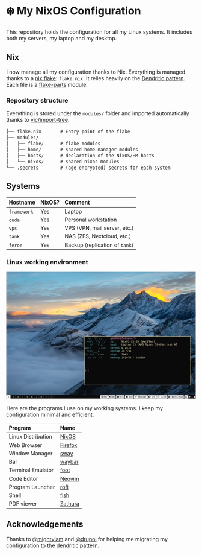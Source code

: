 # ❄️ My NixOS Configuration

This repository holds the configuration for all my Linux systems.
It includes both my servers, my laptop and my desktop.


## Nix

I now manage all my configuration thanks to Nix.
Everything is managed thanks to a [nix flake](https://nixos.wiki/wiki/Flakes): `flake.nix`.
It relies heavily on the [Dendritic pattern](https://github.com/mightyiam/dendritic).
Each file is a [flake-parts](https://flake.parts) module.

### Repository structure

Everything is stored under the `modules/` folder and imported automatically thanks to [vic/import-tree](https://github.com/vic/import-tree).

```
├── flake.nix       # Entry-point of the flake
├── modules/
│   ├── flake/      # flake modules
│   ├── home/       # shared home-manager modules
│   ├── hosts/      # declaration of the NixOS/HM hosts
│   └── nixos/      # shared nixos modules
└── .secrets        # (age encrypted) secrets for each system
```

## Systems

| Hostname      | NixOS?    | Comment                           |
| :------------ | :-------- | :-------------------------------- |
| `framework`   | Yes       | Laptop                            |
| `cuda`        | Yes       | Personal workstation              |
| `vps`         | Yes       | VPS (VPN, mail server, etc.)      |
| `tank`        | Yes       | NAS (ZFS, Nextcloud, etc.)        |
| `feroe`       | Yes       | Backup (replication of `tank`)    |

### Linux working environment

![](./.assets/screenshot.png)

Here are the programs I use on my working systems.
I keep my configuration minimal and efficient.

| Program               | Name                                                  |
| :-------------------- | :-----------------------------------------------------|
| Linux Distribution    | [NixOS](https://nixos.org/)                           |
| Web Browser           | [Firefox](https://www.mozilla.org/en-US/firefox/new/) |
| Window Manager        | [sway](https://swaywm.org/)                           |
| Bar                   | [waybar](https://github.com/Alexays/Waybar)           |
| Terminal Emulator     | [foot](https://codeberg.org/dnkl/foot)                |
| Code Editor           | [Neovim](https://neovim.io/)                          |
| Program Launcher      | [rofi](https://github.com/DaveDavenport/rofi)         |
| Shell                 | [fish](https://fishshell.com/)                        |
| PDF viewer            | [Zathura](https://pwmt.org/projects/zathura/)         |


## Acknowledgements

Thanks to [@mightyiam](https://github.com/mightyiam) and [@drupol](https://github.com/drupol) for helping me migrating my configuration to the dendritic pattern.
